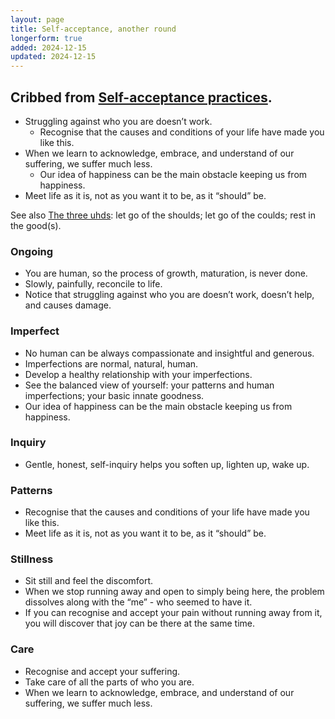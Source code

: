 ```yaml
---
layout: page
title: Self-acceptance, another round
longerform: true
added: 2024-12-15
updated: 2024-12-15
---
```


## Cribbed from [Self-acceptance practices](/thinking/self-acceptance-practices/).

- Struggling against who you are doesn’t work.
    - Recognise that the causes and conditions of your life have made you like this.
- When we learn to acknowledge, embrace, and understand of our suffering, we suffer much less.
    - Our idea of happiness can be the main obstacle keeping us from happiness.
- Meet life as it is, not as you want it to be, as it “should” be.

See also [The three uhds](/thinking/the-three-uhds/): let go of the shoulds; let go of the coulds; rest in the good(s).

### Ongoing

- You are human, so the process of growth, maturation, is never done.
- Slowly, painfully, reconcile to life.
- Notice that struggling against who you are doesn’t work, doesn’t help, and causes damage.

### Imperfect

- No human can be always compassionate and insightful and generous.
- Imperfections are normal, natural, human.
- Develop a healthy relationship with your imperfections.
- See the balanced view of yourself: your patterns and human imperfections; your basic innate goodness.
- Our idea of happiness can be the main obstacle keeping us from happiness.

### Inquiry

- Gentle, honest, self-inquiry helps you soften up, lighten up, wake up.

### Patterns

- Recognise that the causes and conditions of your life have made you like this.
- Meet life as it is, not as you want it to be, as it “should” be.

### Stillness

- Sit still and feel the discomfort.
- When we stop running away and open to simply being here, the problem dissolves along with the “me” - who seemed to have it.
- If you can recognise and accept your pain without running away from it, you will discover that joy can be there at the same time.

### Care

- Recognise and accept your suffering.
- Take care of all the parts of who you are.
- When we learn to acknowledge, embrace, and understand of our suffering, we suffer much less.
